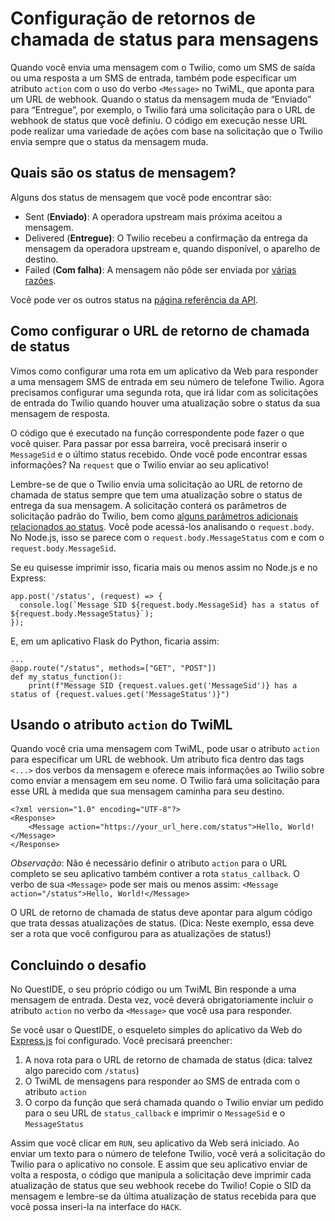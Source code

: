 # Configuração de retornos de chamada de status para mensagens

Quando você envia uma mensagem com o Twilio, como um SMS de saída ou uma resposta a um SMS de entrada, também pode especificar um atributo `action` com o uso do verbo `<Message>` no TwiML, que aponta para um URL de webhook. Quando o status da mensagem muda de “Enviado” para “Entregue”, por exemplo, o Twilio fará uma solicitação para o URL de webhook de status que você definiu. O código em execução nesse URL pode realizar uma variedade de ações com base na solicitação que o Twilio envia sempre que o status da mensagem muda.

## Quais são os status de mensagem?

Alguns dos status de mensagem que você pode encontrar são:

- Sent (**Enviado)**: A operadora upstream mais próxima aceitou a mensagem.
- Delivered (**Entregue)**: O Twilio recebeu a confirmação da entrega da mensagem da operadora upstream e, quando disponível, o aparelho de destino.
- Failed (**Com falha)**: A mensagem não pôde ser enviada por [várias razões](https://www.twilio.com/docs/sms/api/message-resource#delivery-related-errors).

Você pode ver os outros status na [página referência da API](https://www.twilio.com/docs/sms/api/message-resource#message-status-values).

## Como configurar o URL de retorno de chamada de status

Vimos como configurar uma rota em um aplicativo da Web para responder a uma mensagem SMS de entrada em seu número de telefone Twilio. Agora precisamos configurar uma segunda rota, que irá lidar com as solicitações de entrada do Twilio quando houver uma atualização sobre o status da sua mensagem de resposta.

O código que é executado na função correspondente pode fazer o que você quiser. Para passar por essa barreira, você precisará inserir o `MessageSid` e o último status recebido. Onde você pode encontrar essas informações? Na `request` que o Twilio enviar ao seu aplicativo!

Lembre-se de que o Twilio envia uma solicitação ao URL de retorno de chamada de status sempre que tem uma atualização sobre o status de entrega da sua mensagem. A solicitação conterá os parâmetros de solicitação padrão do Twilio, bem como [alguns parâmetros adicionais relacionados ao status](https://www.twilio.com/docs/sms/api/message-resource#statuscallback-request-parameters). Você pode acessá-los analisando o `request.body`. No Node.js, isso se parece com o `request.body.MessageStatus` com e com o `request.body.MessageSid`.

Se eu quisesse imprimir isso, ficaria mais ou menos assim no Node.js e no Express:

```
app.post('/status', (request) => {
  console.log(`Message SID ${request.body.MessageSid} has a status of ${request.body.MessageStatus}`);
});
```

E, em um aplicativo Flask do Python, ficaria assim:

```
...
@app.route("/status", methods=["GET", "POST"])
def my_status_function():
    print(f"Message SID {request.values.get('MessageSid')} has a status of {request.values.get('MessageStatus')}")
```

## Usando o atributo `action` do TwiML

Quando você cria uma mensagem com TwiML, pode usar o atributo `action` para especificar um URL de webhook. Um atributo fica dentro das tags `<...>` dos verbos da mensagem e oferece mais informações ao Twilio sobre como enviar a mensagem em seu nome. O Twilio fará uma solicitação para esse URL à medida que sua mensagem caminha para seu destino.

```
<?xml version="1.0" encoding="UTF-8"?>
<Response>
    <Message action="https://your_url_here.com/status">Hello, World!</Message>
</Response>
```

_Observação_: Não é necessário definir o atributo `action` para o URL completo se seu aplicativo também contiver a rota `status_callback`. O verbo de sua `<Message>` pode ser mais ou menos assim: `<Message action="/status">Hello, World!</Message>`

O URL de retorno de chamada de status deve apontar para algum código que trata dessas atualizações de status. (Dica: Neste exemplo, essa deve ser a rota que você configurou para as atualizações de status!)

## Concluindo o desafio

No QuestIDE, o seu próprio código ou um TwiML Bin responde a uma mensagem de entrada. Desta vez, você deverá obrigatoriamente incluir o atributo `action` no verbo da `<Message>` que você usa para responder.

Se você usar o QuestIDE, o esqueleto simples do aplicativo da Web do [Express.js](https://expressjs.com/) foi configurado. Você precisará preencher:

1. A nova rota para o URL de retorno de chamada de status (dica: talvez algo parecido com `/status`)
2. O TwiML de mensagens para responder ao SMS de entrada com o atributo `action`
3. O corpo da função que será chamada quando o Twilio enviar um pedido para o seu URL de `status_callback` e imprimir o `MessageSid` e o `MessageStatus`

Assim que você clicar em `RUN`, seu aplicativo da Web será iniciado. Ao enviar um texto para o número de telefone Twilio, você verá a solicitação do Twilio para o aplicativo no console. E assim que seu aplicativo enviar de volta a resposta, o código que manipula a solicitação deve imprimir cada atualização de status que seu webhook recebe do Twilio! Copie o SID da mensagem e lembre-se da última atualização de status recebida para que você possa inseri-la na interface do `HACK`.